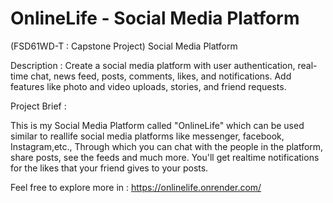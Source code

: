 # OnlineLife - Social Media Platform

(FSD61WD-T : Capstone Project)
Social Media Platform
 
Description :
Create a social media platform with user authentication, real-time chat, news feed, posts, comments, likes, and notifications. 
Add features like photo and video uploads, stories, and friend requests. 

Project Brief :

This is my Social Media Platform called "OnlineLife" which can be used similar to reallife social media platforms like messenger, facebook, Instagram,etc.,
Through which you can chat with the people in the platform, share posts, see the feeds and much more.
You'll get realtime notifications for the likes that your friend gives to your posts.

Feel free to explore more in : https://onlinelife.onrender.com/
